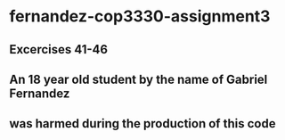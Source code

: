 # fernandez-cop3330-assignment3
## Excercises 41-46
## An 18 year old student by the name of Gabriel Fernandez
## was harmed during the production of this code
